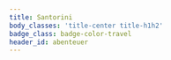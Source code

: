 ```yaml
---
title: Santorini
body_classes: 'title-center title-h1h2'
badge_class: badge-color-travel
header_id: abenteuer
---
```


